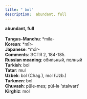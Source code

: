 ```yaml
---
title: " bol"
description:  abundant, full
---
```

<strong> abundant, full</strong><br><br>
<strong>Tungus-Manchu</strong>:  *mila-<br>
<strong>Korean</strong>:  *mīr-<br>
<strong>Japanese</strong>:  *mǝ́r-<br>
<strong>Comments</strong>:  ЭСТЯ 2, 184-185.<br>
<strong>Russian meaning</strong>:  обильный, полный<br>
<strong>Turkish</strong>:  bol<br>
<strong>Tatar</strong>:  mul<br>
<strong>Uzbek</strong>:  bɔl (Chag.), mɔl (Uzb.)<br>
<strong>Turkmen</strong>:  bol<br>
<strong>Chuvash</strong>:  püle-mes; pül-lǝ 'stalwart'<br>
<strong>Kirghiz</strong>:  mol<br>


